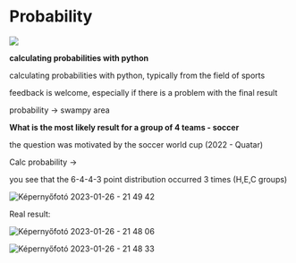# Probability

![](https://komarev.com/ghpvc/?username=ambrusza&style=for-the-badge&color=blue)

**calculating probabilities with python**


calculating probabilities with python, typically from the field of sports

feedback is welcome, especially if there is a problem with the final result

probability -> swampy area

**What is the most likely result for a group of 4 teams - soccer**

the question was motivated by the soccer world cup (2022 - Quatar)

Calc probability ->

you see that the 6-4-4-3 point distribution occurred 3 times (H,E,C groups)

![Képernyőfotó 2023-01-26 - 21 49 42](https://user-images.githubusercontent.com/66861232/214947541-698dcc00-2658-4114-b633-ba964ca55151.png)

Real result:

![Képernyőfotó 2023-01-26 - 21 48 06](https://user-images.githubusercontent.com/66861232/214947184-180282c1-46b3-4139-8c85-727460a543e8.png)

![Képernyőfotó 2023-01-26 - 21 48 33](https://user-images.githubusercontent.com/66861232/214947274-56fabf5a-0c12-40d8-ac31-259d37dfdcb9.png)

